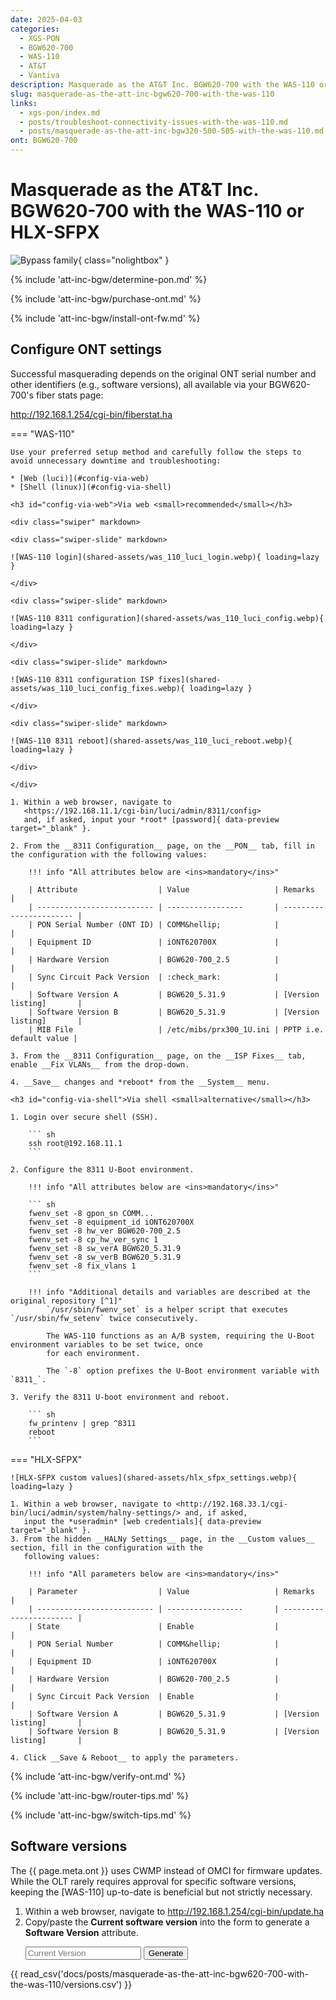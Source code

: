 ```yaml
---
date: 2025-04-03
categories:
  - XGS-PON
  - BGW620-700
  - WAS-110
  - AT&T
  - Vantiva
description: Masquerade as the AT&T Inc. BGW620-700 with the WAS-110 or HLX-SFPX
slug: masquerade-as-the-att-inc-bgw620-700-with-the-was-110
links:
  - xgs-pon/index.md
  - posts/troubleshoot-connectivity-issues-with-the-was-110.md
  - posts/masquerade-as-the-att-inc-bgw320-500-505-with-the-was-110.md
ont: BGW620-700
---
```


# Masquerade as the AT&T Inc. BGW620-700 with the WAS-110 or HLX-SFPX

![Bypass family](masquerade-as-the-att-inc-bgw620-700-with-the-was-110/bypass_bgw620.webp){ class="nolightbox" }

<!-- more -->
<!-- nocont -->

{% include 'att-inc-bgw/determine-pon.md' %}

{% include 'att-inc-bgw/purchase-ont.md' %}

{% include 'att-inc-bgw/install-ont-fw.md' %}

## Configure ONT settings

Successful masquerading depends on the original ONT serial number and other identifiers (e.g., software versions),
all available via your BGW620-700's fiber stats page:

<http://192.168.1.254/cgi-bin/fiberstat.ha>

=== "WAS-110"

    Use your preferred setup method and carefully follow the steps to avoid unnecessary downtime and troubleshooting:

    * [Web (luci)](#config-via-web)
    * [Shell (linux)](#config-via-shell)

    <h3 id="config-via-web">Via web <small>recommended</small></h3>

    <div class="swiper" markdown>

    <div class="swiper-slide" markdown>

    ![WAS-110 login](shared-assets/was_110_luci_login.webp){ loading=lazy }

    </div>

    <div class="swiper-slide" markdown>

    ![WAS-110 8311 configuration](shared-assets/was_110_luci_config.webp){ loading=lazy }

    </div>

    <div class="swiper-slide" markdown>

    ![WAS-110 8311 configuration ISP fixes](shared-assets/was_110_luci_config_fixes.webp){ loading=lazy }

    </div>

    <div class="swiper-slide" markdown>

    ![WAS-110 8311 reboot](shared-assets/was_110_luci_reboot.webp){ loading=lazy }

    </div>

    </div>

    1. Within a web browser, navigate to
       <https://192.168.11.1/cgi-bin/luci/admin/8311/config>
       and, if asked, input your *root* [password]{ data-preview target="_blank" }.

    2. From the __8311 Configuration__ page, on the __PON__ tab, fill in the configuration with the following values:

        !!! info "All attributes below are <ins>mandatory</ins>"

        | Attribute                  | Value                   | Remarks                 |
        | -------------------------- | -----------------       | ----------------------- |
        | PON Serial Number (ONT ID) | COMM&hellip;            |                         |
        | Equipment ID               | iONT620700X             |                         |
        | Hardware Version           | BGW620-700_2.5          |                         |
        | Sync Circuit Pack Version  | :check_mark:            |                         |
        | Software Version A         | BGW620_5.31.9           | [Version listing]       |
        | Software Version B         | BGW620_5.31.9           | [Version listing]       |
        | MIB File                   | /etc/mibs/prx300_1U.ini | PPTP i.e. default value |

    3. From the __8311 Configuration__ page, on the __ISP Fixes__ tab, enable __Fix VLANs__ from the drop-down.

    4. __Save__ changes and *reboot* from the __System__ menu.

    <h3 id="config-via-shell">Via shell <small>alternative</small></h3>

    1. Login over secure shell (SSH).

        ``` sh
        ssh root@192.168.11.1
        ```

    2. Configure the 8311 U-Boot environment.

        !!! info "All attributes below are <ins>mandatory</ins>"

        ``` sh
        fwenv_set -8 gpon_sn COMM...
        fwenv_set -8 equipment_id iONT620700X
        fwenv_set -8 hw_ver BGW620-700_2.5
        fwenv_set -8 cp_hw_ver_sync 1
        fwenv_set -8 sw_verA BGW620_5.31.9
        fwenv_set -8 sw_verB BGW620_5.31.9
        fwenv_set -8 fix_vlans 1
        ```

        !!! info "Additional details and variables are described at the original repository [^1]"
            `/usr/sbin/fwenv_set` is a helper script that executes `/usr/sbin/fw_setenv` twice consecutively.

            The WAS-110 functions as an A/B system, requiring the U-Boot environment variables to be set twice, once
            for each environment.

            The `-8` option prefixes the U-Boot environment variable with `8311_`.

    3. Verify the 8311 U-boot environment and reboot.

        ``` sh
        fw_printenv | grep ^8311
        reboot
        ```

  [password]: ../xgs-pon/ont/bfw-solutions/was-110.md#web-credentials

=== "HLX-SFPX"

    ![HLX-SFPX custom values](shared-assets/hlx_sfpx_settings.webp){ loading=lazy }

    1. Within a web browser, navigate to <http://192.168.33.1/cgi-bin/luci/admin/system/halny-settings/> and, if asked,
       input the *useradmin* [web credentials]{ data-preview target="_blank" }.
    3. From the hidden __HALNy Settings__ page, in the __Custom values__ section, fill in the configuration with the
       following values:

        !!! info "All parameters below are <ins>mandatory</ins>"

        | Parameter                  | Value                   | Remarks                 |
        | -------------------------- | -----------------       | ----------------------- |
        | State                      | Enable                  |                         |
        | PON Serial Number          | COMM&hellip;            |                         |
        | Equipment ID               | iONT620700X             |                         |
        | Hardware Version           | BGW620-700_2.5          |                         |
        | Sync Circuit Pack Version  | Enable                  |                         |
        | Software Version A         | BGW620_5.31.9           | [Version listing]       |
        | Software Version B         | BGW620_5.31.9           | [Version listing]       |

    4. Click __Save & Reboot__ to apply the parameters.

  [web credentials]: ../xgs-pon/ont/calix/100-05610.md#web-credentials
  [Version listing]: #software-versions

{% include 'att-inc-bgw/verify-ont.md' %}

{% include 'att-inc-bgw/router-tips.md' %}

{% include 'att-inc-bgw/switch-tips.md' %}

## Software versions

The {{ page.meta.ont }} uses CWMP instead of OMCI for firmware updates. While the OLT rarely requires approval for
specific software versions, keeping the [WAS-110] up-to-date is beneficial but not strictly necessary.

1. Within a web browser, navigate to
   <http://192.168.1.254/cgi-bin/update.ha>
2. Copy/paste the __Current software version__ into the form to generate a __Software Version__ attribute.
   <div style="margin:1em 0;">
     <form onsubmit="(function(e){e.preventDefault();var f=e.currentTarget,el=f.elements.softver;if(!el.checkValidity())return;el.value='BGW620_'+escapeHTML(el.value);})(event)">
       <input type="text" id="softver" placeholder="Current Version" pattern="^\d\.\d{2}\.\d$"/>
       <input type="submit" value="Generate" />
     </form>
   </div>

{{ read_csv('docs/posts/masquerade-as-the-att-inc-bgw620-700-with-the-was-110/versions.csv') }}

[^1]: <https://github.com/djGrrr/8311-was-110-firmware-builder>
